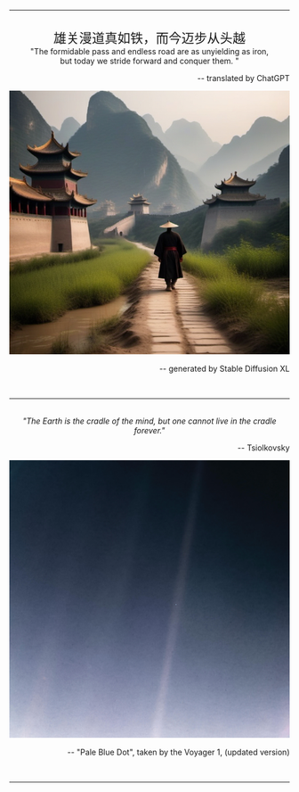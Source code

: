 
---
<br/>
<center><span style="font-family: 'Xingkai_cus', sans-serif; font-size: 23px;">雄关漫道真如铁，而今迈步从头越</span></center>
<center>"The formidable pass and endless road are as unyielding as iron, <br/> but today we stride forward and conquer them.
"</center>
<p align="right"> -- translated by ChatGPT</p>
<center><img src="images/road.png" width="512"></center>
<p align="right"> -- generated by Stable Diffusion XL</p>
<br/>

---
<br/>
<center><i>"The Earth is the cradle of the mind, but one cannot live in the cradle forever."</i></center>
<p align="right"> -- Tsiolkovsky</p>

<center><img src="images/blue_dot.jpg" width="512"></center>

[//]: # (![Pale Blue Dot]&#40;https://d2pn8kiwq2w21t.cloudfront.net/original_images/jpegPIA23645.jpg&#41;)
<p align="right"> -- "Pale Blue Dot", taken by the Voyager 1, (updated version)</p>

<br/>

---

<br/>
<script type='text/javascript' id='clustrmaps' src='//cdn.clustrmaps.com/map_v2.js?cl=47698e&w=300&t=tt&d=VCJt2AwonW3bZTbdGYyDrvOqtn6gagjRHHZRUqZxDdU&ct=000000&co=ffffff&cmo=67d6ad&cmn=35e235'></script>
<br/>